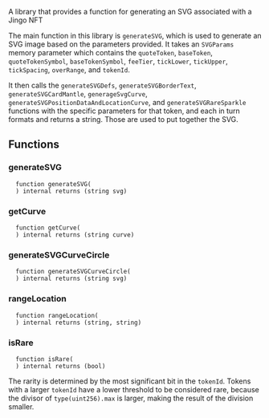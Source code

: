 A library that provides a function for generating an SVG associated with a Jingo NFT

The main function in this library is `generateSVG`, which is used to generate an SVG image based on the parameters provided. It takes an `SVGParams` memory parameter which contains the `quoteToken`, `baseToken`, `quoteTokenSymbol`, `baseTokenSymbol`, `feeTier`, `tickLower`, `tickUpper`, `tickSpacing`, `overRange`, and `tokenId`.

It then calls the `generateSVGDefs`, `generateSVGBorderText`, `generateSVGCardMantle`, `generageSvgCurve`, `generateSVGPositionDataAndLocationCurve`, and `generateSVGRareSparkle` functions with the specific parameters for that token, and each in turn formats and returns a string. Those are used to put together the SVG.


## Functions

### generateSVG

```solidity
  function generateSVG(
  ) internal returns (string svg)
```
### getCurve

```solidity
  function getCurve(
  ) internal returns (string curve)
```

### generateSVGCurveCircle

```solidity
  function generateSVGCurveCircle(
  ) internal returns (string svg)
```

### rangeLocation

```solidity
  function rangeLocation(
  ) internal returns (string, string)
```

### isRare

```solidity
  function isRare(
  ) internal returns (bool)
```
The rarity is determined by the most significant bit in the `tokenId`. Tokens with a larger `tokenId` have a lower threshold to be considered rare, because the divisor of `type(uint256).max` is larger, making the result of the division smaller. 

